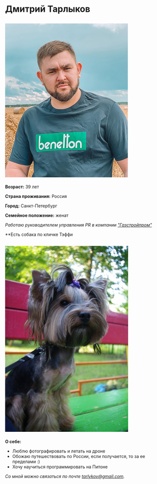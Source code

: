 # Дмитрий Тарлыков
## ![Мое фото](img/tarlykov.jpg) 
**Возраст:** 39 лет

**Страна проживания:** Россия

**Город:** Санкт-Петербург

**Семейное положение:** женат

*Работаю руководителем управления PR в компании ["Газстройпром"](https://gsprom.ru)*

**Есть собака по кличке Тэффи
## ![Моя собака](img/teffi.jpg)

**О себе:**
- Люблю фотографировать и летать на дроне
- Обожаю путешествовать по России, если получается, то за ее пределами :)
- Хочу научиться программировать на Питоне

_Со мной можно связаться по почте [tarlykov@gmail.com](tarlykov@gmail.com)._